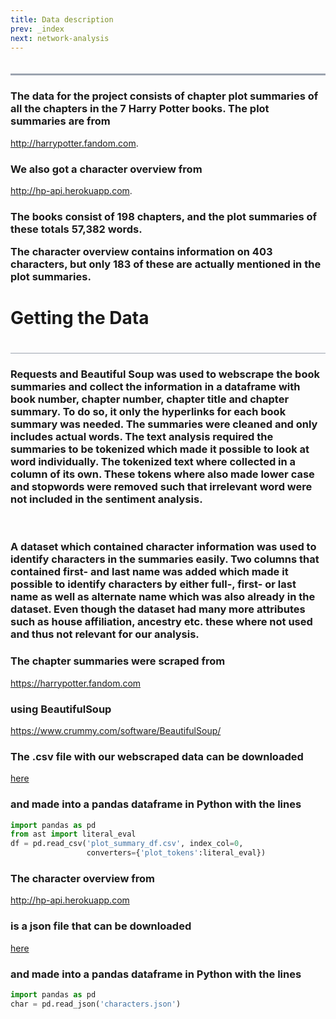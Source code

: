 ```yaml
---
title: Data description
prev: _index
next: network-analysis
---
```

<head>
<style>
<style>
h1 {text-align: left; font-size:25px,font-family: Verdana, sans-serif}
h2 {text-align: left; font-size:20px,font-family: Verdana, sans-serif}
h3 {text-align: left; font-size:15px,font-family: Verdana, sans-serif}
</style>

<style>
.line {
    padding-bottom: 20px;
    border-bottom: 1px solid #9CA3AF; 
}
.line1 {
    padding-bottom: 20px;
    border-bottom: 3px solid #9CA3AF; 
}
</style>

</head>

<div class="line1"></div>

<h3>The data for the project consists of chapter plot summaries of all the chapters in the 7 Harry Potter books. The plot summaries are from </h3>

<http://harrypotter.fandom.com>. 
<h3>We also got a character overview from</h3>

<http://hp-api.herokuapp.com>. 

<h3>
The books consist of <strong>198</strong> chapters, and the plot summaries of these totals <strong>57,382</strong> words.

The character overview contains information on **403** characters, but only **183** of these are actually mentioned in the plot summaries.
</h3>

<h1>Getting the Data</h1>
<div class="line"></div>
<h3> Requests and Beautiful Soup was used to webscrape the book summaries and collect the information in a dataframe with book number, chapter number, chapter title and chapter summary. To do so, it only the hyperlinks for each book summary was needed. The summaries were cleaned and only includes actual words. The text analysis required the summaries to be tokenized which made it possible to look at word individually. The tokenized text where collected in a column of its own. These tokens where also made lower case and stopwords were removed such that irrelevant word were not included in the sentiment analysis. </h3>

<br>

<h3>A dataset which contained character information was used to identify characters in the summaries easily. Two columns that contained first- and last name was added which made it possible to identify characters by either full-, first- or last name as well as alternate name which was also already in the dataset. Even though the dataset had many more attributes such as house affiliation, ancestry etc. these where not used and thus not relevant for our analysis.</h3>

<h3>The chapter summaries were scraped from</h3>

<https://harrypotter.fandom.com> 
<h3>using BeautifulSoup </h3>

<https://www.crummy.com/software/BeautifulSoup/>

<h3>The .csv file with our webscraped data can be downloaded</h3>

[here](/plot_summary_df.csv)
<h3>and made into a pandas dataframe in Python with the lines</h3>

```python
import pandas as pd
from ast import literal_eval
df = pd.read_csv('plot_summary_df.csv', index_col=0, 
                 converters={'plot_tokens':literal_eval})
```

<h3>The character overview from</h3>

<http://hp-api.herokuapp.com> 
<h3>is a json file that can be downloaded</h3>

[here](/characters.json)

<h3>and made into a pandas dataframe in Python with the lines</h3>

```python
import pandas as pd
char = pd.read_json('characters.json')
```

